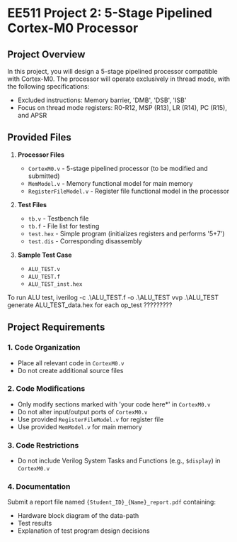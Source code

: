 # EE511 Project 2: 5-Stage Pipelined Cortex-M0 Processor

## Project Overview
In this project, you will design a 5-stage pipelined processor compatible with Cortex-M0. The processor will operate exclusively in thread mode, with the following specifications:
- Excluded instructions: Memory barrier, 'DMB', 'DSB', 'ISB'
- Focus on thread mode registers: R0-R12, MSP (R13), LR (R14), PC (R15), and APSR

## Provided Files
1. **Processor Files**
   - `CortexM0.v` - 5-stage pipelined processor (to be modified and submitted)
   - `MemModel.v` - Memory functional model for main memory
   - `RegisterFileModel.v` - Register file functional model in the processor

2. **Test Files**
   - `tb.v` - Testbench file
   - `tb.f` - File list for testing
   - `test.hex` - Simple program (initializes registers and performs '5+7')
   - `test.dis` - Corresponding disassembly

3. **Sample Test Case**
   - `ALU_TEST.v`
   - `ALU_TEST.f`
   - `ALU_TEST_inst.hex`

To run ALU test, 
iverilog -c .\ALU_TEST.f -o .\ALU_TEST
vvp .\ALU_TEST
generate ALU_TEST_data.hex for each op_test ?????????

## Project Requirements

### 1. Code Organization
- Place all relevant code in `CortexM0.v`
- Do not create additional source files

### 2. Code Modifications
- Only modify sections marked with 'your code here*' in `CortexM0.v`
- Do not alter input/output ports of `CortexM0.v`
- Use provided `RegisterFileModel.v` for register file
- Use provided `MemModel.v` for main memory

### 3. Code Restrictions
- Do not include Verilog System Tasks and Functions (e.g., `$display`) in `CortexM0.v`

### 4. Documentation
Submit a report file named `{Student_ID}_{Name}_report.pdf` containing:
- Hardware block diagram of the data-path
- Test results
- Explanation of test program design decisions
